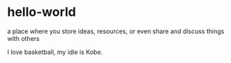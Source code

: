 # hello-world
a place where you store ideas, resources, or even share and discuss things with others

I love basketball, my idle is Kobe.
